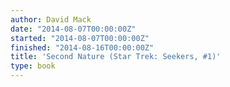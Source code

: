 ```yaml
---
author: David Mack
date: "2014-08-07T00:00:00Z"
started: "2014-08-07T00:00:00Z"
finished: "2014-08-16T00:00:00Z"
title: 'Second Nature (Star Trek: Seekers, #1)'
type: book
---
```

